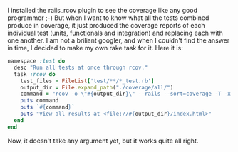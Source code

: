 I installed the rails_rcov plugin to see the coverage like any good programmer ;-) But when I want
to know what all the tests combined produce in coverage, it just produced the coverage reports of
each individual test (units, functionals and integration) and replacing each with one another. I am
not a briliant googler, and when I couldn't find the answer in time, I decided to make my own rake
task for it. Here it is:

``` rake
namespace :test do
  desc "Run all tests at once through rcov."
  task :rcov do
    test_files = FileList['test/**/*_test.rb']
    output_dir = File.expand_path("./coverage/all/")
    command = "rcov -o \"#{output_dir}\" --rails --sort=coverage -T -x \"gems/*,rcov*,lib/*\" \"#{test_files.join('" "')}\""
    puts command
    puts `#{command}`
    puts "View all results at <file://#{output_dir}/index.html>"
  end
end
```

Now, it doesn't take any argument yet, but it works quite all right.
